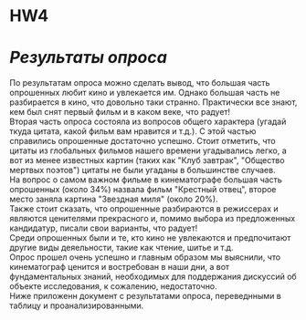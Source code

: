 # HW4
# _Результаты опроса_ <br/>
По результатам опроса можно сделать вывод, что большая часть опрошенных любит кино и увлекается им. Однако большая часть не разбирается в кино, что довольно таки странно. Практически все знают, кем был снят первый фильм и в каком веке, что радует! <br/>
Вторая часть опроса состояла из вопросов общего характера (угадай ткуда цитата, какой фильм вам нравится и т.д.). С этой частью справились опрошенные достаточно успешно. Стоит отметить, что цитаты из глобальных фильмов нашего времени угадывались легко, а вот из менее известных картин (таких как "Клуб завтрак", "Общество мертвых поэтов") цитаты не были угаданы в большинстве случаев. <br/>
На вопрос о самом важном фильме в кинематографе большая часть опрошенных (около 34%) назвала фильм "Крестный отвец", второе место заняла картина "Звездная миля" (около 20%).<br/>
Также стоит сказать, что опрошенные разбираются в режиссерах и являются ценителями прекрасного и, помимо выбора из предложенных кандидатур, писали свои варианты, что радует!<br/>
Среди опрошенных были и те, кто кино не увлекаются и предпочитают другие виды деяельности, такие как чтение, шитье и т.д.<br/>
Опрос прошел очень успешно и главным образом мы выяснили, что кинематограф ценится и востребован в наши дни, а вот фундаментальных знаний, необходимых для поддержания дискуссий об объекте исследования, к сожалению, недостаточно. <br/>
Ниже приложенн документ с результатами опроса, переведнными в таблицу и проанализированными. <br/>
